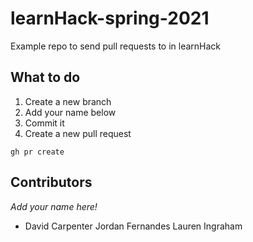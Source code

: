 # learnHack-spring-2021
Example repo to send pull requests to in learnHack

## What to do
1. Create a new branch
2. Add your name below
3. Commit it
4. Create a new pull request
```
gh pr create
```

## Contributors
*Add your name here!*
- David Carpenter
Jordan Fernandes
Lauren Ingraham
